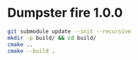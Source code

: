 Dumpster fire 1.0.0
===================


```bash
git submodule update --init --recursive
mkdir -p build/ && cd build/
cmake ..
cmake --build .
```